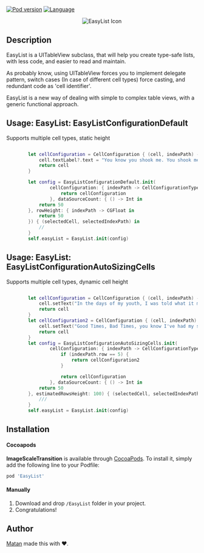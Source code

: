

[![Pod version](https://img.shields.io/cocoapods/v/EasyList.svg?style=flat)](http://cocoadocs.org/docsets/EasyList)
[![Language](https://img.shields.io/badge/language-swift-orange.svg?style=flat)](https://developer.apple.com/swift)

<p align = "center"><img src="https://i.imgur.com/GlCRkUL.png" alt="EasyList Icon"/></p>


## Description


EasyList is a UITableView subclass, that will help you create type-safe lists, with less code, and easier to read and maintain.

As probably know, using UITableView forces you to implement delegate pattern, switch cases (In case of different cell types) force casting, and redundant code as 'cell identifier'.

EasyList is a new way of dealing with simple to complex table views, with a generic functional approach.





## Usage: EasyList: EasyListConfigurationDefault
Supports multiple cell types, static height

```Swift

        let cellConfiguration = CellConfiguration { (cell, indexPath) -> UITableViewCell in
            cell.textLabel?.text = "You know you shook me. You shook me all night long. You know you shook me, baby. You shook              me all night long. You shook me so hard, baby. Baby, baby, please come home."
            return cell
        }

        let config = EasyListConfigurationDefault.init(
                cellConfiguration: { indexPath -> CellConfigurationType in
                    return cellConfiguration
                }, dataSourceCount: { () -> Int in
            return 50
        }, rowHeight: { indexPath -> CGFloat in
            return 50
        }) { (selectedCell, selectedIndexPath) in
            //
        }
        self.easyList = EasyList.init(config)

```

## Usage: EasyList: EasyListConfigurationAutoSizingCells
Supports multiple cell types, dynamic cell height

```Swift

        let cellConfiguration = CellConfiguration { (cell, indexPath) -> AutoSizingCell in
            cell.setText("In the days of my youth, I was told what it means to be a man,Now Ive reached that age, I've tried                to do all those things the best I can. No matter how I try, I find my way into the same old jam")
            return cell
        }
        let cellConfiguration2 = CellConfiguration { (cell, indexPath) -> AutoSizingCell2 in
            cell.setText("Good Times, Bad Times, you know I've had my share When my woman left home for a brown eyed man,                   Well, I still don't seem to care")
            return cell
        }
        let config = EasyListConfigurationAutoSizingCells.init(
                cellConfiguration: { indexPath -> CellConfigurationType in
                    if (indexPath.row == 5) {
                        return cellConfiguration2
                    }

                    return cellConfiguration
                }, dataSourceCount: { () -> Int in
            return 50
        }, estimatedRowsHeight: 100) { (selectedCell, selectedIndexPath) in
            ///
        }
        self.easyList = EasyList.init(config)

```

## Installation

#### Cocoapods
**ImageScaleTransition** is available through [CocoaPods](http://cocoapods.org). To install
it, simply add the following line to your Podfile:

```ruby
pod 'EasyList'
```

#### Manually
1. Download and drop ```/EasyList``` folder in your project.  
2. Congratulations!  

## Author

[Matan](https://github.com/mcmatan) made this with ❤️.
